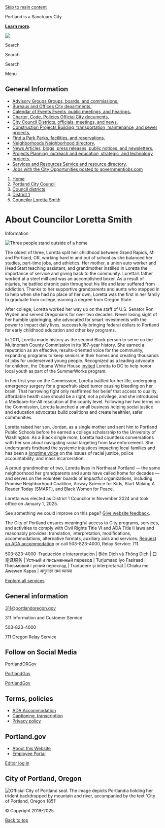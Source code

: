[Skip to main content](https://www.portland.gov/council/districts/1/loretta-smith/about-councilor-loretta-smith/)

Portland is a Sanctuary City

[**Learn more**](https://www.portland.gov/civic/immigrants "https://www.portland.gov/civic/immigrants")**.**

![](https://www.portland.gov/themes/custom/cloudy/images/brand/seal-logo.png)

Search

Search

Search

Menu

## General Information

- [Advisory Groups Groups, boards, and commissions.](https://www.portland.gov/advisory-groups)
- [Bureaus and Offices City departments.](https://www.portland.gov/bureaus-offices)
- [Calendar of Events Events, public meetings, and hearings.](https://www.portland.gov/events)
- [Charter, Code, Policies Official City documents.](https://www.portland.gov/charter-code-policies)
- [City Council Districts, officials, meetings, and news.](https://www.portland.gov/council)
- [Construction Projects Building, transportation, maintenance, and sewer projects.](https://www.portland.gov/construction)
- [Find a Park Parks, facilities, and reservations.](https://www.portland.gov/parks/search)
- [Neighborhoods Neighborhood directory.](https://www.portland.gov/neighborhoods)
- [News Articles, blogs, press releases, public notices, and newsletters.](https://www.portland.gov/news)
- [Projects Planning, outreach and education, strategic, and technology projects.](https://www.portland.gov/projects)
- [Services and Resources Service and resource directory.](https://www.portland.gov/services)
- [Jobs with the City Opportunities posted to governmentjobs.com](https://www.governmentjobs.com/careers/portlandor)

<!--THE END-->

1. [Home](https://www.portland.gov)
2. [Portland City Council](https://www.portland.gov/council)
3. [Council districts](https://www.portland.gov/council/districts)
4. [District 1](https://www.portland.gov/council/districts/1)
5. [Councilor Loretta Smith](https://www.portland.gov/council/districts/1/loretta-smith)

# About Councilor Loretta Smith

Information

![Three people stand outside of a home](https://www.portland.gov/sites/default/files/styles/2_1_1600w/public/2025/Loretta-Smith-Family.jpg?h=24619bc9&itok=0MvwZU_R)

The oldest of three, Loretta split her childhood between Grand Rapids, MI and Portland, OR, working hard in and out of school as she balanced her studies, part-time jobs, and athletics. Her mother, a union auto worker and Head Start teaching assistant, and grandmother instilled in Loretta the importance of service and giving back to the community. Loretta’s father worked at a steel mill and was an accomplished boxer. As a result of injuries, he battled chronic pain throughout his life and later suffered from addiction. Thanks to her supportive grandparents and aunts who stepped in to help when she had no place of her own, Loretta was the first in her family to graduate from college, earning a degree from Oregon State.

After college, Loretta worked her way up on the staff of U.S. Senator Ron Wyden and served Oregonians for over two decades. Never losing sight of her humble upbringing, she advocated for smart investments with the power to impact daily lives, successfully bringing federal dollars to Portland for early childhood education and other key programs.

In 2011, Loretta made history as the second Black person to serve on the Multnomah County Commission in its 167-year history. She earned a reputation as an effective, results-oriented voice for the community, expanding programs to keep seniors in their homes and creating thousands of jobs for underserved young people. Recognized as a leading advocate for children, the Obama White House [invited](https://www.theskanner.com/news/northwest/19966-white-house-honors-commissioner-loretta-smith-as-champion-of-change-2013-09-19) Loretta to DC to help honor local youth as part of the SummerWorks program.

In her first year on the Commission, Loretta battled for her life, undergoing emergency surgery for a grapefruit-sized tumor causing bleeding on her brain. That harrowing fight only reaffirmed her belief that access to quality, affordable health care should be a right, not a privilege, and she introduced a Medicare-for-All resolution at the county level. Following her two terms on the Commission, Loretta launched a small business helping social justice and education advocates build coalitions and create healthier, safer communities.

Loretta raised her son, Jordan, as a single mother and sent him to Portland Public Schools before he earned a college scholarship to the University of Washington. As a Black single mom, Loretta had countless conversations with her son about navigating racial targeting from law enforcement. She understands firsthand the systemic injustices impacting local families and has been a [longtime voice](https://www.multco.us/multnomah-county/gallery/commissioner-smith-brings-together-local-community-us-black-county) on the issues of racial justice, police accountability, and mass incarceration.

A proud grandmother of two, Loretta lives in Northeast Portland — the same neighborhood her grandparents and aunts have called home for decades — and serves on the volunteer boards of impactful organizations, including Promise Neighborhood Coalition, Airway Science for Kids, Start Making A Reader Today (SMART), and Black Women for Peace.

Loretta was elected as District 1 Councilor in November 2024 and took office on January 1, 2025.

See something we could improve on this page? [Give website feedback](https://www.portland.gov/feedback).

The City of Portland ensures meaningful access to City programs, services, and activities to comply with Civil Rights Title VI and ADA Title II laws and reasonably provides: translation, interpretation, modifications, accommodations, alternative formats, auxiliary aids and services. [Request an ADA accommodation](https://www.portland.gov/311/ada-request) or call 503-823-4000, Relay Service: 711.

503-823-4000  Traducción e Interpretación | Biên Dịch và Thông Dịch | 口笔译服务 | Устный и письменный перевод | Turjumaad iyo Fasiraad | Письмовий і усний переклад | Traducere și interpretariat | Chiaku me Awewen Kapas | अनुवादन तथा व्याख्या

[Explore all services](https://www.portland.gov/services)

## General information

[311@portlandoregon.gov](mailto:311@portlandoregon.gov)

311 Information and Customer Service

503-823-4000

711 Oregon Relay Service

## Follow on Social Media

[PortlandORGov](https://www.facebook.com/PortlandORGov)

[PortlandGov](https://x.com/PortlandGov)

[PortlandGov](https://www.instagram.com/PortlandGov)

## Terms, policies

- [ADA Accommodation](https://www.portland.gov/311/ada-request "Request accommodations under the Americans with Disabilities Act")
- [Captioning, transcription](https://www.portland.gov/captioning-transcription-policy "Policies regarding the captioning and transcription of video and audio")
- [Privacy policy](https://www.portland.gov/help/about/privacy)

## Portland.gov

- [About this Website](https://www.portland.gov/help/about)
- [Employee Portal](https://employees.portland.gov "Employee information on employees.portland.gov")

[Editor log in](https://www.portland.gov/user/login?destination=%2Fcouncil%2Fdistricts%2F1%2Floretta-smith%2Fabout-councilor-loretta-smith)

## City of Portland, Oregon

![Official City of Portland seal. The image depicts Portlandia holding her trident backdropped by mountain and river, accompanied by the text 'City of Portland, Oregon 1851'](https://www.portland.gov/themes/custom/cloudy/images/city-seal.png)

© Copyright 2018-2025

[Back to top](https://www.portland.gov/council/districts/1/loretta-smith/about-councilor-loretta-smith/)